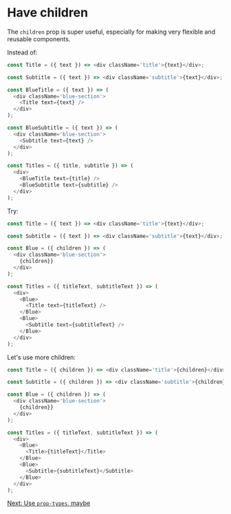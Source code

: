 # Have children

The `children` prop is super useful, especially for making very flexible and reusable components.

Instead of:

```javascript
const Title = ({ text }) => <div className='title'>{text}</div>;

const Subtitle = ({ text }) => <div className='subtitle'>{text}</div>;

const BlueTitle = ({ text }) => (
  <div className='blue-section'>
    <Title text={text} />
  </div>
);

const BlueSubtitle = ({ text }) => (
  <div className='blue-section'>
    <Subtitle text={text} />
  </div>
);

const Titles = ({ title, subtitle }) => (
  <div>
    <BlueTitle text={title} />
    <BlueSubtitle text={subtitle} />
  </div>
);
```

Try:

```javascript
const Title = ({ text }) => <div className='title'>{text}</div>;

const Subtitle = ({ text }) => <div className='subtitle'>{text}</div>;

const Blue = ({ children }) => (
  <div className='blue-section'>
    {children}}
  </div>
);

const Titles = ({ titleText, subtitleText }) => (
  <div>
    <Blue>
      <Title text={titleText} />    
    </Blue>
    <Blue>
      <Subtitle text={subtitleText} />    
    </Blue>
  </div>
);
```

Let's use more children:

```javascript
const Title = ({ children }) => <div className='title'>{children}</div>;

const Subtitle = ({ children }) => <div className='subtitle'>{children}</div>;

const Blue = ({ children }) => (
  <div className='blue-section'>
    {children}}
  </div>
);

const Titles = ({ titleText, subtitleText }) => (
  <div>
    <Blue>
      <Title>{titleText}</Title>
    </Blue>
    <Blue>
      <Subtitle>{subtitleText}</Subtitle>    
    </Blue>
  </div>
);
```

[Next: Use `prop-types`, maybe](use-prop-types-maybe.md)
